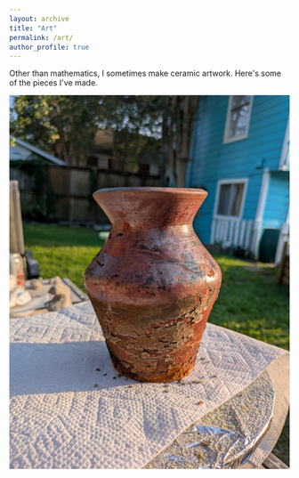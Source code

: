 ```yaml
---
layout: archive
title: "Art"
permalink: /art/
author_profile: true
---
```


Other than mathematics, I sometimes make ceramic artwork. Here's some of the pieces I've made.

![image info](../images/Miles.jpg)


